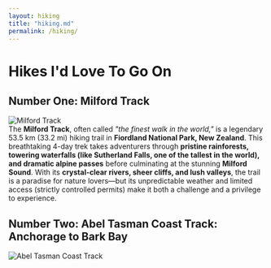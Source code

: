 ```yaml
---
layout: hiking
title: "hiking.md"
permalink: /hiking/
---
```


# Hikes I'd Love To Go On

## Number One: Milford Track

<div class="hike-content">
  <div class="hike-image">
    <img src="https://www.ultimatehikes.co.nz/media/90343/boatshed-bridge.jpg?center=0.56950672645739908,0.57784431137724546&width=1800" alt="Milford Track">
  </div>
  <div class="description">
    The <strong>Milford Track</strong>, often called <em>"the finest walk in the world,"</em> is a legendary 53.5 km (33.2 mi) hiking trail in <strong>Fiordland National Park, New Zealand</strong>. This breathtaking 4-day trek takes adventurers through <strong>pristine rainforests, towering waterfalls (like Sutherland Falls, one of the tallest in the world), and dramatic alpine passes</strong> before culminating at the stunning <strong>Milford Sound</strong>. With its <strong>crystal-clear rivers, sheer cliffs, and lush valleys</strong>, the trail is a paradise for nature lovers—but its unpredictable weather and limited access (strictly controlled permits) make it both a challenge and a privilege to experience.
  </div>
</div>

## Number Two: Abel Tasman Coast Track: Anchorage to Bark Bay

<div class="hike-content">
  <div class="hike-image">
    <img src="https://encrypted-tbn0.gstatic.com/images?q=tbn:ANd9GcRxlNKmDDQXubC5orTy_GSN_DUZDwQN6JyoJPp3BmPtA3wWuaM39gIunwY&s=10" alt="Abel Tasman Coast Track">
  </div>
  <div class="description">
    <!-- You can add a description for this hike here if you wish -->
  </div>
</div>

<br>

<br>

<br>

<br>

<br>

<br>

<br>

<br>

<br>

<br>

<br>

<br>

<br>

<br>

<br>

<br>

<br>
